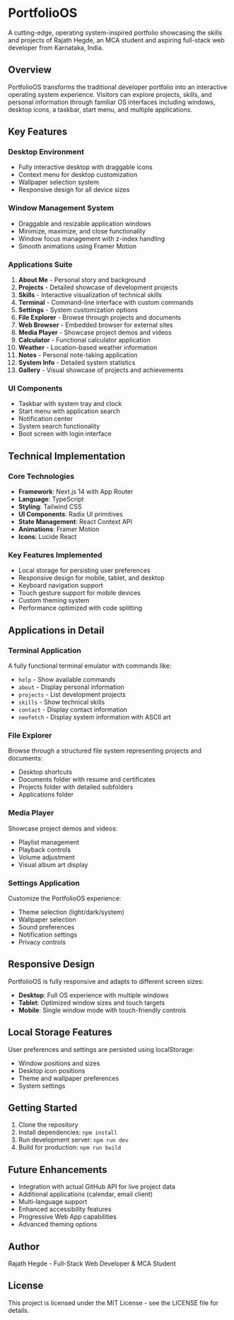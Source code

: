 # PortfolioOS

A cutting-edge, operating system-inspired portfolio showcasing the skills and projects of Rajath Hegde, an MCA student and aspiring full-stack web developer from Karnataka, India.

## Overview

PortfolioOS transforms the traditional developer portfolio into an interactive operating system experience. Visitors can explore projects, skills, and personal information through familiar OS interfaces including windows, desktop icons, a taskbar, start menu, and multiple applications.

## Key Features

### Desktop Environment
- Fully interactive desktop with draggable icons
- Context menu for desktop customization
- Wallpaper selection system
- Responsive design for all device sizes

### Window Management System
- Draggable and resizable application windows
- Minimize, maximize, and close functionality
- Window focus management with z-index handling
- Smooth animations using Framer Motion

### Applications Suite

1. **About Me** - Personal story and background
2. **Projects** - Detailed showcase of development projects
3. **Skills** - Interactive visualization of technical skills
4. **Terminal** - Command-line interface with custom commands
5. **Settings** - System customization options
6. **File Explorer** - Browse through projects and documents
7. **Web Browser** - Embedded browser for external sites
8. **Media Player** - Showcase project demos and videos
9. **Calculator** - Functional calculator application
10. **Weather** - Location-based weather information
11. **Notes** - Personal note-taking application
12. **System Info** - Detailed system statistics
13. **Gallery** - Visual showcase of projects and achievements

### UI Components
- Taskbar with system tray and clock
- Start menu with application search
- Notification center
- System search functionality
- Boot screen with login interface

## Technical Implementation

### Core Technologies
- **Framework**: Next.js 14 with App Router
- **Language**: TypeScript
- **Styling**: Tailwind CSS
- **UI Components**: Radix UI primitives
- **State Management**: React Context API
- **Animations**: Framer Motion
- **Icons**: Lucide React

### Key Features Implemented
- Local storage for persisting user preferences
- Responsive design for mobile, tablet, and desktop
- Keyboard navigation support
- Touch gesture support for mobile devices
- Custom theming system
- Performance optimized with code splitting

## Applications in Detail

### Terminal Application
A fully functional terminal emulator with commands like:
- `help` - Show available commands
- `about` - Display personal information
- `projects` - List development projects
- `skills` - Show technical skills
- `contact` - Display contact information
- `neofetch` - Display system information with ASCII art

### File Explorer
Browse through a structured file system representing projects and documents:
- Desktop shortcuts
- Documents folder with resume and certificates
- Projects folder with detailed subfolders
- Applications folder

### Media Player
Showcase project demos and videos:
- Playlist management
- Playback controls
- Volume adjustment
- Visual album art display

### Settings Application
Customize the PortfolioOS experience:
- Theme selection (light/dark/system)
- Wallpaper selection
- Sound preferences
- Notification settings
- Privacy controls

## Responsive Design

PortfolioOS is fully responsive and adapts to different screen sizes:
- **Desktop**: Full OS experience with multiple windows
- **Tablet**: Optimized window sizes and touch targets
- **Mobile**: Single window mode with touch-friendly controls

## Local Storage Features

User preferences and settings are persisted using localStorage:
- Window positions and sizes
- Desktop icon positions
- Theme and wallpaper preferences
- System settings

## Getting Started

1. Clone the repository
2. Install dependencies: `npm install`
3. Run development server: `npm run dev`
4. Build for production: `npm run build`

## Future Enhancements

- Integration with actual GitHub API for live project data
- Additional applications (calendar, email client)
- Multi-language support
- Enhanced accessibility features
- Progressive Web App capabilities
- Advanced theming options

## Author

Rajath Hegde - Full-Stack Web Developer & MCA Student

## License

This project is licensed under the MIT License - see the LICENSE file for details.
